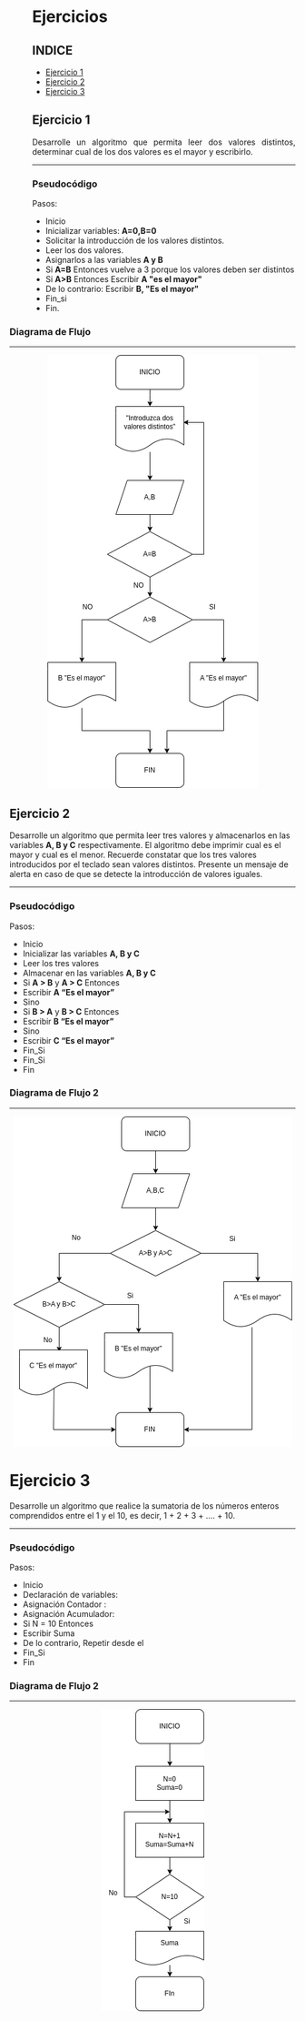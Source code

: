 <dir align ="justify">

# Ejercicios



## INDICE

- [Ejercicio 1](#ejercicio1)
- [Ejercicio 2](#ejercicio2)
- [Ejercicio 3](#ejercicio3)

## Ejercicio 1<a name="ejercicio1"></a>


Desarrolle un algoritmo que permita leer dos valores distintos, determinar cual de los dos valores es el mayor y escribirlo.

---

### Pseudocódigo

Pasos:

- Inicio 
-  Inicializar variables: __A=0,B=0__
-  Solicitar la introducción de los valores distintos.
-  Leer los dos valores.
-  Asignarlos a las variables __A y B__
-  Si __A=B__ Entonces vuelve a 3 porque los valores deben ser distintos
-  Si __A>B__ Entonces
   Escribir __A "es el mayor"__
-  De lo contrario: Escribir __B, "Es el mayor"__
-  Fin_si
-  Fin.


</dir>

### Diagrama de Flujo
  ---

<div align="center">
<img src="Images/diagrama1.png"/>
</div>
  



## Ejercicio 2<a name="ejercicio2"></a>


Desarrolle un algoritmo que permita leer tres valores y almacenarlos en las variables __A, B y C__
respectivamente. El algoritmo debe imprimir cual es el mayor y cual es el menor. Recuerde constatar que
los tres valores introducidos por el teclado sean valores distintos. Presente un mensaje de alerta en caso de
que se detecte la introducción de valores iguales.

---

### Pseudocódigo

Pasos:

- Inicio
- Inicializar las variables __A, B y C__
- Leer los tres valores
- Almacenar en las variables __A, B y C__
- Si __A > B__ y __A > C__ Entonces
- Escribir __A “Es el mayor”__
- Sino
- Si __B > A__ y __B > C__ Entonces
- Escribir __B “Es el mayor”__
- Sino
- Escribir __C “Es el mayor”__
- Fin_Si
- Fin_Si
- Fin

</dir>

### Diagrama de Flujo 2
  ---

<div align="center">
<img src="Images/diagrama%20de%20flujo%202.drawio.png"/>
</div>
  

# Ejercicio 3<a name="ejercicio3"></a>


Desarrolle un algoritmo que realice la sumatoria de los números enteros comprendidos entre el 1 y el 10,
es decir, 1 + 2 + 3 + .... + 10.

---

### Pseudocódigo

Pasos:

- Inicio
- Declaración de variables:
- Asignación Contador :
- Asignación Acumulador:
- Si N = 10 Entonces
- Escribir Suma
- De lo contrario, Repetir desde el
- Fin_Si
- Fin

</dir>

### Diagrama de Flujo 2
  ---

  <div align="center">
  <img src="Images/diagrama_de_flujo_3.drawio.png"/>
  </div>